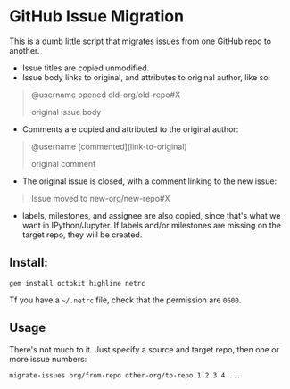 # GitHub Issue Migration

This is a dumb little script that migrates issues from one GitHub repo to another.

- Issue titles are copied unmodified.
- Issue body links to original, and attributes to original author, like so:

> @username opened old-org/old-repo#X
> 
> original issue body

- Comments are copied and attributed to the original author:

> @username \[commented\](link-to-original)
> 
> original comment

- The original issue is closed, with a comment linking to the new issue:

> Issue moved to new-org/new-repo#X

- labels, milestones, and assignee are also copied, since that's what we want in IPython/Jupyter.
  If labels and/or milestones are missing on the target repo, they will be created.

## Install:

    gem install octokit highline netrc

Tf you have a `~/.netrc` file, check that the permission are `0600`. 

## Usage

There's not much to it. Just specify a source and target repo, then one or more issue numbers:

    migrate-issues org/from-repo other-org/to-repo 1 2 3 4 ...

